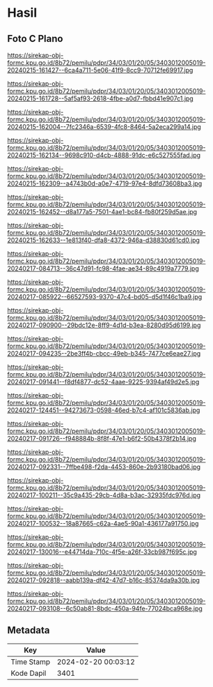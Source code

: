 # Hasil

## Foto C Plano

https://sirekap-obj-formc.kpu.go.id/8b72/pemilu/pdpr/34/03/01/20/05/3403012005019-20240215-161427--6ca4a711-5e06-41f9-8cc9-70712fe69917.jpg

https://sirekap-obj-formc.kpu.go.id/8b72/pemilu/pdpr/34/03/01/20/05/3403012005019-20240215-161728--5af5af93-2618-4fbe-a0d7-fbbd41e907c1.jpg

https://sirekap-obj-formc.kpu.go.id/8b72/pemilu/pdpr/34/03/01/20/05/3403012005019-20240215-162004--7fc2346a-6539-4fc8-8464-5a2eca299a14.jpg

https://sirekap-obj-formc.kpu.go.id/8b72/pemilu/pdpr/34/03/01/20/05/3403012005019-20240215-162134--9698c910-d4cb-4888-91dc-e6c527555fad.jpg

https://sirekap-obj-formc.kpu.go.id/8b72/pemilu/pdpr/34/03/01/20/05/3403012005019-20240215-162309--a4743b0d-a0e7-4719-97e4-8dfd73608ba3.jpg

https://sirekap-obj-formc.kpu.go.id/8b72/pemilu/pdpr/34/03/01/20/05/3403012005019-20240215-162452--d8a177a5-7501-4ae1-bc84-fb80f259d5ae.jpg

https://sirekap-obj-formc.kpu.go.id/8b72/pemilu/pdpr/34/03/01/20/05/3403012005019-20240215-162633--1e813f40-dfa8-4372-946a-d38830d61cd0.jpg

https://sirekap-obj-formc.kpu.go.id/8b72/pemilu/pdpr/34/03/01/20/05/3403012005019-20240217-084713--36c47d91-fc98-4fae-ae34-89c4919a7779.jpg

https://sirekap-obj-formc.kpu.go.id/8b72/pemilu/pdpr/34/03/01/20/05/3403012005019-20240217-085922--66527593-9370-47c4-bd05-d5d1f46c1ba9.jpg

https://sirekap-obj-formc.kpu.go.id/8b72/pemilu/pdpr/34/03/01/20/05/3403012005019-20240217-090900--29bdc12e-8ff9-4d1d-b3ea-8280d95d6199.jpg

https://sirekap-obj-formc.kpu.go.id/8b72/pemilu/pdpr/34/03/01/20/05/3403012005019-20240217-094235--2be3ff4b-cbcc-49eb-b345-7477ce6eae27.jpg

https://sirekap-obj-formc.kpu.go.id/8b72/pemilu/pdpr/34/03/01/20/05/3403012005019-20240217-091441--f8df4877-dc52-4aae-9225-9394af49d2e5.jpg

https://sirekap-obj-formc.kpu.go.id/8b72/pemilu/pdpr/34/03/01/20/05/3403012005019-20240217-124451--94273673-0598-46ed-b7c4-af101c5836ab.jpg

https://sirekap-obj-formc.kpu.go.id/8b72/pemilu/pdpr/34/03/01/20/05/3403012005019-20240217-091726--f948884b-8f8f-47e1-b6f2-50b4378f2b14.jpg

https://sirekap-obj-formc.kpu.go.id/8b72/pemilu/pdpr/34/03/01/20/05/3403012005019-20240217-092331--7ffbe498-f2da-4453-860e-2b93180bad06.jpg

https://sirekap-obj-formc.kpu.go.id/8b72/pemilu/pdpr/34/03/01/20/05/3403012005019-20240217-100211--35c9a435-29cb-4d8a-b3ac-32935fdc976d.jpg

https://sirekap-obj-formc.kpu.go.id/8b72/pemilu/pdpr/34/03/01/20/05/3403012005019-20240217-100532--18a87665-c62a-4ae5-90a1-436177a91750.jpg

https://sirekap-obj-formc.kpu.go.id/8b72/pemilu/pdpr/34/03/01/20/05/3403012005019-20240217-130016--e44714da-710c-4f5e-a26f-33cb987f695c.jpg

https://sirekap-obj-formc.kpu.go.id/8b72/pemilu/pdpr/34/03/01/20/05/3403012005019-20240217-092818--aabb139a-df42-47d7-b16c-85374da9a30b.jpg

https://sirekap-obj-formc.kpu.go.id/8b72/pemilu/pdpr/34/03/01/20/05/3403012005019-20240217-093108--6c50ab81-8bdc-450a-94fe-77024bca968e.jpg


## Metadata

| Key        | Value               |
| ---------- | ------------------- |
| Time Stamp | 2024-02-20 00:03:12 |
| Kode Dapil | 3401                |




